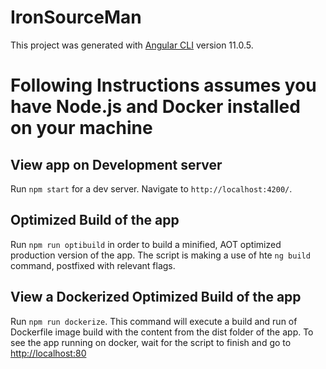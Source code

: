 # IronSourceMan

This project was generated with [Angular CLI](https://github.com/angular/angular-cli) version 11.0.5.

# Following Instructions assumes you have Node.js and Docker installed on your machine

## View app on Development server

Run `npm start` for a dev server. Navigate to `http://localhost:4200/`.

## Optimized Build of the app

Run `npm run optibuild` in order to build a minified, AOT optimized production version of the app.
The script is making a use of hte `ng build` command, postfixed with relevant flags.

## View a Dockerized Optimized Build of the app

Run `npm run dockerize`. This command will execute a build and run of Dockerfile image build with the content from the dist folder of the app.
To see the app running on docker, wait for the script to finish and go to [http://localhost:80](http://localhost:80)
